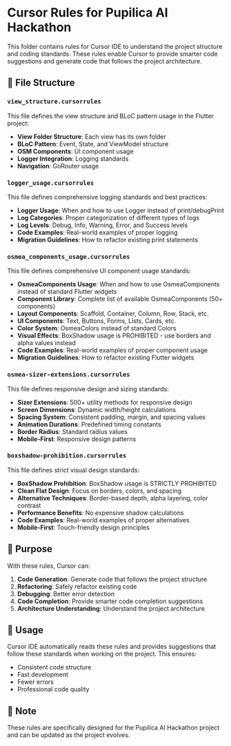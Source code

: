 # Cursor Rules for Pupilica AI Hackathon

This folder contains rules for Cursor IDE to understand the project structure and coding standards. These rules enable Cursor to provide smarter code suggestions and generate code that follows the project architecture.

## 📁 File Structure

### `view_structure.cursorrules`
This file defines the view structure and BLoC pattern usage in the Flutter project:

- **View Folder Structure**: Each view has its own folder
- **BLoC Pattern**: Event, State, and ViewModel structure
- **OSM Components**: UI component usage
- **Logger Integration**: Logging standards
- **Navigation**: GoRouter usage

### `logger_usage.cursorrules`
This file defines comprehensive logging standards and best practices:

- **Logger Usage**: When and how to use Logger instead of print/debugPrint
- **Log Categories**: Proper categorization of different types of logs
- **Log Levels**: Debug, Info, Warning, Error, and Success levels
- **Code Examples**: Real-world examples of proper logging
- **Migration Guidelines**: How to refactor existing print statements

### `osmea_components_usage.cursorrules`
This file defines comprehensive UI component usage standards:

- **OsmeaComponents Usage**: When and how to use OsmeaComponents instead of standard Flutter widgets
- **Component Library**: Complete list of available OsmeaComponents (50+ components)
- **Layout Components**: Scaffold, Container, Column, Row, Stack, etc.
- **UI Components**: Text, Buttons, Forms, Lists, Cards, etc.
- **Color System**: OsmeaColors instead of standard Colors
- **Visual Effects**: BoxShadow usage is PROHIBITED - use borders and alpha values instead
- **Code Examples**: Real-world examples of proper component usage
- **Migration Guidelines**: How to refactor existing Flutter widgets

### `osmea-sizer-extensions.cursorrules`
This file defines responsive design and sizing standards:

- **Sizer Extensions**: 500+ utility methods for responsive design
- **Screen Dimensions**: Dynamic width/height calculations
- **Spacing System**: Consistent padding, margin, and spacing values
- **Animation Durations**: Predefined timing constants
- **Border Radius**: Standard radius values
- **Mobile-First**: Responsive design patterns

### `boxshadow-prohibition.cursorrules`
This file defines strict visual design standards:

- **BoxShadow Prohibition**: BoxShadow usage is STRICTLY PROHIBITED
- **Clean Flat Design**: Focus on borders, colors, and spacing
- **Alternative Techniques**: Border-based depth, alpha layering, color contrast
- **Performance Benefits**: No expensive shadow calculations
- **Code Examples**: Real-world examples of proper alternatives
- **Mobile-First**: Touch-friendly design principles

## 🎯 Purpose

With these rules, Cursor can:

1. **Code Generation**: Generate code that follows the project structure
2. **Refactoring**: Safely refactor existing code
3. **Debugging**: Better error detection
4. **Code Completion**: Provide smarter code completion suggestions
5. **Architecture Understanding**: Understand the project architecture

## 🚀 Usage

Cursor IDE automatically reads these rules and provides suggestions that follow these standards when working on the project. This ensures:

- Consistent code structure
- Fast development
- Fewer errors
- Professional code quality

## 📝 Note

These rules are specifically designed for the Pupilica AI Hackathon project and can be updated as the project evolves.
